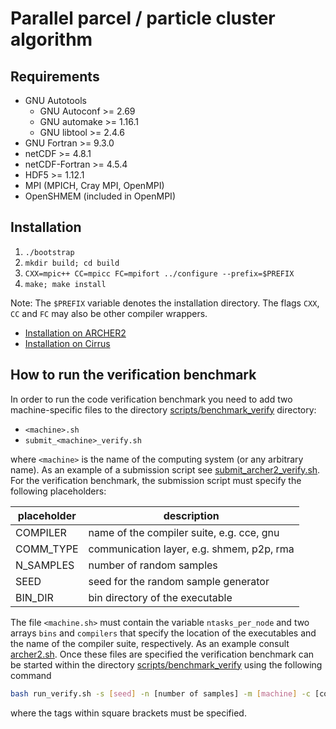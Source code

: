 # Parallel parcel / particle cluster algorithm

## Requirements
* GNU Autotools
    - GNU Autoconf >= 2.69
    - GNU automake >= 1.16.1
    - GNU libtool >= 2.4.6
* GNU Fortran >= 9.3.0
* netCDF >= 4.8.1
* netCDF-Fortran >= 4.5.4
* HDF5 >= 1.12.1
* MPI (MPICH, Cray MPI, OpenMPI)
* OpenSHMEM (included in OpenMPI)

## Installation
1. `./bootstrap`
2. `mkdir build; cd build`
3. `CXX=mpic++ CC=mpicc FC=mpifort ../configure --prefix=$PREFIX`
4. `make; make install`

Note: The `$PREFIX` variable denotes the installation directory. The flags `CXX`, `CC` and `FC` may also be other compiler wrappers.

* [Installation on ARCHER2](ARCHER2.md)
* [Installation on Cirrus](Cirrus.md)

## How to run the verification benchmark
In order to run the code verification benchmark you need to add two machine-specific files
to the directory [scripts/benchmark_verify](https://github.com/EPIC-model/parcel-clustering/tree/update-doc/scripts/benchmark_verify) directory:

* `<machine>.sh`
* `submit_<machine>_verify.sh`

where `<machine>` is the name of the computing system (or any arbitrary name). As an example of a submission script see [submit_archer2_verify.sh](scripts/benchmark_verify/submit_archer2_verify.sh).
For the verification benchmark, the submission script must specify the following placeholders:

| placeholder | description                               |
| ----------- | ----------------------------------------- |
| COMPILER    | name of the compiler suite, e.g. cce, gnu |
| COMM_TYPE   | communication layer, e.g. shmem, p2p, rma |
| N_SAMPLES   | number of random samples                  |
| SEED        | seed for the random sample generator      |
| BIN_DIR     | bin directory of the executable           |

The file `<machine.sh>` must contain the variable `ntasks_per_node` and two arrays
`bins` and `compilers` that specify the location of the executables and the name of the compiler suite, respectively.
As an example consult [archer2.sh](scripts/archer2.sh). Once these files are specified the verification benchmark can be
started within the directory [scripts/benchmark_verify](scripts/benchmark_verify) using the following command
```bash
bash run_verify.sh -s [seed] -n [number of samples] -m [machine] -c [communication layer]
```
where the tags within square brackets must be specified.
